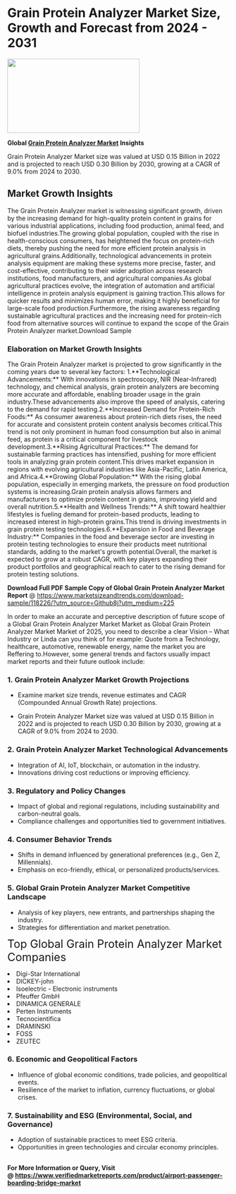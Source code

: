 <H1>Grain Protein Analyzer Market Size, Growth and Forecast from 2024 - 2031</H1><img class="aligncenter size-medium wp-image-584254" src="https://thirdeyenews.in/wp-content/uploads/2024/09/Global-Market-Research-300x168.jpeg" alt="" width="300" height="168" /><p><strong>Global&nbsp;<a href="https://www.marketsizeandtrends.com/download-sample/118226/?utm_source=Github8j?utm_medium=225">Grain Protein Analyzer Market</a> Insights</strong></p><p>Grain Protein Analyzer Market size was valued at USD 0.15 Billion in 2022 and is projected to reach USD 0.30 Billion by 2030, growing at a CAGR of 9.0% from 2024 to 2030.</p><p><h2>Market Growth Insights</h2> The Grain Protein Analyzer market is witnessing significant growth, driven by the increasing demand for high-quality protein content in grains for various industrial applications, including food production, animal feed, and biofuel industries.The growing global population, coupled with the rise in health-conscious consumers, has heightened the focus on protein-rich diets, thereby pushing the need for more efficient protein analysis in agricultural grains.Additionally, technological advancements in protein analysis equipment are making these systems more precise, faster, and cost-effective, contributing to their wider adoption across research institutions, food manufacturers, and agricultural companies.As global agricultural practices evolve, the integration of automation and artificial intelligence in protein analysis equipment is gaining traction.This allows for quicker results and minimizes human error, making it highly beneficial for large-scale food production.Furthermore, the rising awareness regarding sustainable agricultural practices and the increasing need for protein-rich food from alternative sources will continue to expand the scope of the Grain Protein Analyzer market.Download Sample <h3>Elaboration on Market Growth Insights</h3> The Grain Protein Analyzer market is projected to grow significantly in the coming years due to several key factors: 1.**Technological Advancements:** With innovations in spectroscopy, NIR (Near-Infrared) technology, and chemical analysis, grain protein analyzers are becoming more accurate and affordable, enabling broader usage in the grain industry.These advancements also improve the speed of analysis, catering to the demand for rapid testing.2.**Increased Demand for Protein-Rich Foods:** As consumer awareness about protein-rich diets rises, the need for accurate and consistent protein content analysis becomes critical.This trend is not only prominent in human food consumption but also in animal feed, as protein is a critical component for livestock development.3.**Rising Agricultural Practices:** The demand for sustainable farming practices has intensified, pushing for more efficient tools in analyzing grain protein content.This drives market expansion in regions with evolving agricultural industries like Asia-Pacific, Latin America, and Africa.4.**Growing Global Population:** With the rising global population, especially in emerging markets, the pressure on food production systems is increasing.Grain protein analysis allows farmers and manufacturers to optimize protein content in grains, improving yield and overall nutrition.5.**Health and Wellness Trends:** A shift toward healthier lifestyles is fueling demand for protein-based products, leading to increased interest in high-protein grains.This trend is driving investments in grain protein testing technologies.6.**Expansion in Food and Beverage Industry:** Companies in the food and beverage sector are investing in protein testing technologies to ensure their products meet nutritional standards, adding to the market's growth potential.Overall, the market is expected to grow at a robust CAGR, with key players expanding their product portfolios and geographical reach to cater to the rising demand for protein testing solutions.</p><p><span class=""><strong>Download Full PDF Sample Copy of Global Grain Protein Analyzer Market Report</strong> @ <a href="https://www.marketsizeandtrends.com/download-sample/118226/?utm_source=Github8j?utm_medium=225" target="_blank">https://www.marketsizeandtrends.com/download-sample/118226/?utm_source=Github8j?utm_medium=225</a></span></p><p>In order to make an accurate and perceptive description of future scope of a Global&nbsp;Grain Protein Analyzer Market Market as Global&nbsp;Grain Protein Analyzer Market Market of 2025, you need to describe a clear Vision &ndash; What Industry or Linda can you think of for example: Quote from a Technology, healthcare, automotive, renewable energy, name the market you are Reffering to.However, some general trends and factors usually impact market reports and their future outlook include:</p><h3>1.&nbsp;<strong>Grain Protein Analyzer Market Growth Projections</strong></h3><ul><li>Examine market size trends, revenue estimates and CAGR (Compounded Annual Growth Rate) projections.</li><li><p>Grain Protein Analyzer Market size was valued at USD 0.15 Billion in 2022 and is projected to reach USD 0.30 Billion by 2030, growing at a CAGR of 9.0% from 2024 to 2030.</p></li></ul><h3>2.&nbsp;<strong>Grain Protein Analyzer Market Technological Advancements</strong></h3><ul><li>Integration of AI, IoT, blockchain, or automation in the industry.</li><li>Innovations driving cost reductions or improving efficiency.</li></ul><h3>3.&nbsp;<strong>Regulatory and Policy Changes</strong></h3><ul><li>Impact of global and regional regulations, including sustainability and carbon-neutral goals.</li><li>Compliance challenges and opportunities tied to government initiatives.</li></ul><h3>4.&nbsp;<strong>Consumer Behavior Trends</strong></h3><ul><li>Shifts in demand influenced by generational preferences (e.g., Gen Z, Millennials).</li><li>Emphasis on eco-friendly, ethical, or personalized products/services.</li></ul><h3>5.&nbsp;<strong>Global Grain Protein Analyzer Market Competitive Landscape</strong></h3><ul><li>Analysis of key players, new entrants, and partnerships shaping the industry.</li><li>Strategies for differentiation and market penetration.</li></ul><p data-pm-slice="1 1 []"><span style="color: inherit; font-family: inherit; font-size: 25px;">Top Global Grain Protein Analyzer Market Companies</span></p><div class="" data-test-id=""><p><li>Digi-Star International</li><li> DICKEY-john</li><li> Isoelectric - Electronic instruments</li><li> Pfeuffer GmbH</li><li> DINAMICA GENERALE</li><li> Perten Instruments</li><li> Tecnocientifica</li><li> DRAMINSKI</li><li> FOSS</li><li> ZEUTEC</li></p></div><h3>6.&nbsp;<strong>Economic and Geopolitical Factors</strong></h3><ul><li>Influence of global economic conditions, trade policies, and geopolitical events.</li><li>Resilience of the market to inflation, currency fluctuations, or global crises.</li></ul><h3>7.&nbsp;<strong>Sustainability and ESG (Environmental, Social, and Governance)</strong></h3><ul><li>Adoption of sustainable practices to meet ESG criteria.</li><li>Opportunities in green technologies and circular economy principles.</li></ul><h2><strong style="font-size: 14px;">For More Information or Query, Visit @&nbsp;</strong><a style="background-color: #ffffff; font-size: 14px;" href="https://www.marketsizeandtrends.com/report/grain-protein-analyzer-market/" target="_blank">https://www.verifiedmarketreports.com/product/airport-passenger-boarding-bridge-market</a></h2>